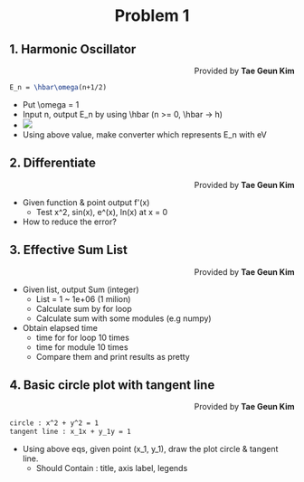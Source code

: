 <h1 style="text-align:center"> Problem 1 </h1>

## 1. Harmonic Oscillator
<p style="text-align:right">Provided by <b>Tae Geun Kim</b></p>

```latex
E_n = \hbar\omega(n+1/2)
```

* Put \omega = 1
* Input n, output E_n by using \hbar (n >= 0, \hbar -> h)
* <img src="https://wikimedia.org/api/rest_v1/media/math/render/svg/aa5a2ba0277fc95bf1b3f3cb37138a13ad376ac7">
* Using above value, make converter which represents E_n with eV

## 2. Differentiate
<p style="text-align:right">Provided by <b>Tae Geun Kim</b></p>

* Given function & point output f'(x)
    * Test x^2, sin(x), e^(x), ln(x) at x = 0
* How to reduce the error?

## 3. Effective Sum List
<p style="text-align:right">Provided by <b>Tae Geun Kim</b></p>

* Given list, output Sum (integer)
    * List = 1 ~ 1e+06 (1 milion)
    * Calculate sum by for loop
    * Calculate sum with some modules (e.g numpy)
* Obtain elapsed time
    * time for for loop 10 times
    * time for module 10 times
    * Compare them and print results as pretty

## 4. Basic circle plot with tangent line
<p style="text-align:right">Provided by <b>Tae Geun Kim</b></p>

```latex
circle : x^2 + y^2 = 1
tangent line : x_1x + y_1y = 1
```
* Using above eqs, given point (x_1, y_1), draw the plot circle & tangent line.
    * Should Contain : title, axis label, legends